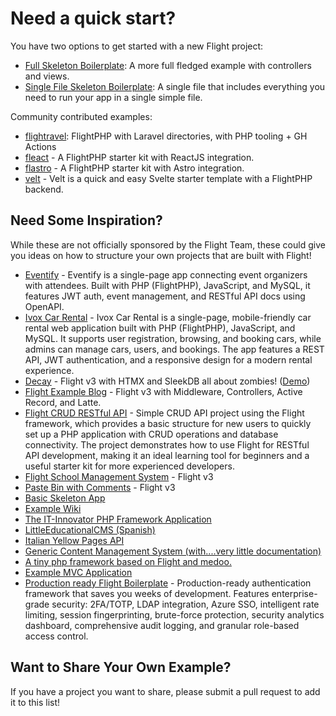 # Need a quick start?

You have two options to get started with a new Flight project:

- [Full Skeleton Boilerplate](https://github.com/flightphp/skeleton): A more full fledged example with controllers and views.
- [Single File Skeleton Boilerplate](https://github.com/flightphp/skeleton-simple): A single file that includes everything you need to run your app in a single simple file.

Community contributed examples:

- [flightravel](https://github.com/fadrian06-templates/flighravel): FlightPHP with Laravel directories, with PHP tooling + GH Actions
- [fleact](https://github.com/flightphp/fleact) - A FlightPHP starter kit with ReactJS integration.
- [flastro](https://github.com/flightphp/flastro) - A FlightPHP starter kit with Astro integration.
- [velt](https://github.com/flightphp/velt) - Velt is a quick and easy Svelte starter template with a FlightPHP backend. 

## Need Some Inspiration?

While these are not officially sponsored by the Flight Team, these could give you ideas on how to structure your own projects that are built with Flight!

- [Eventify](https://github.com/ilhanklisura/eventify) - Eventify is a single-page app connecting event organizers with attendees. Built with PHP (FlightPHP), JavaScript, and MySQL, it features JWT auth, event management, and RESTful API docs using OpenAPI.
- [Ivox Car Rental](https://github.com/najtms/introductionToWeb) - Ivox Car Rental is a single-page, mobile-friendly car rental web application built with PHP (FlightPHP), JavaScript, and MySQL. It supports user registration, browsing, and booking cars, while admins can manage cars, users, and bookings. The app features a REST API, JWT authentication, and a responsive design for a modern rental experience.
- [Decay](https://github.com/boxybird/decay) - Flight v3 with HTMX and SleekDB all about zombies! ([Demo](https://decay.andrewrhyand.com))
- [Flight Example Blog](https://github.com/n0nag0n/flightphp-blog) - Flight v3 with Middleware, Controllers, Active Record, and Latte.
- [Flight CRUD RESTful API](https://github.com/soheilkhaledabdi/php-crud-api-flight) - Simple CRUD API project using the Flight framework, which provides a basic structure for new users to quickly set up a PHP application with CRUD operations and database connectivity. The project demonstrates how to use Flight for RESTful API development, making it an ideal learning tool for beginners and a useful starter kit for more experienced developers.
- [Flight School Management System](https://github.com/krmu/FlightPHP_School) - Flight v3
- [Paste Bin with Comments](https://github.com/n0nag0n/commie2) - Flight v3
- [Basic Skeleton App](https://github.com/markhughes/flight-skeleton)
- [Example Wiki](https://github.com/Skayo/FlightWiki)
- [The IT-Innovator PHP Framework Application](https://github.com/itinnovator/myphp-app)
- [LittleEducationalCMS (Spanish)](https://github.com/casgin/LittleEducationalCMS)
- [Italian Yellow Pages API](https://github.com/chiccomagnus/PGAPI)
- [Generic Content Management System (with....very little documentation)](https://github.com/recepuncu/cms)
- [A tiny php framework based on Flight and medoo.](https://github.com/ycrao/tinyme)
- [Example MVC Application](https://github.com/paddypei/Flight-MVC)
- [Production ready Flight Boilerplate](https://github.com/madcoda9000/SecStore) - Production-ready authentication framework that saves you weeks of development. Features enterprise-grade security: 2FA/TOTP, LDAP integration, Azure SSO,  intelligent rate limiting, session fingerprinting, brute-force protection, security analytics dashboard, comprehensive audit logging, and granular role-based access control.

## Want to Share Your Own Example?

If you have a project you want to share, please submit a pull request to add it to this list!
